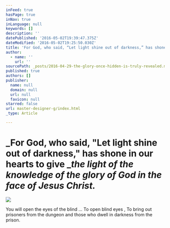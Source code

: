 ```yaml
---
inFeed: true
hasPage: true
inNav: true
inLanguage: null
keywords: []
description: ''
datePublished: '2016-05-02T19:39:47.375Z'
dateModified: '2016-05-02T19:25:50.030Z'
title: 'For God, who said, “Let light shine out of darkness,” has shone in our hearts to give the light of the knowledge of the glory of God in the face of Jesus Christ.'
author:
  - name: ''
    url: ''
sourcePath: _posts/2016-04-29-the-glory-once-hidden-is-truly-revealed.md
published: true
authors: []
publisher:
  name: null
  domain: null
  url: null
  favicon: null
starred: false
url: master-designer-g/index.html
_type: Article

---
```

# _For God, who said, "Let light shine out of darkness," has shone in our hearts to give _**_the light of the knowledge of the glory of God in the face of Jesus Christ._**
![](https://the-grid-user-content.s3-us-west-2.amazonaws.com/10797a56-1cd1-4d84-983b-7f95d33f57d7.jpg)

You will open the eyes of the blind ... To open blind eyes , To bring out prisoners from the dungeon and those who dwell in darkness from the prison.
